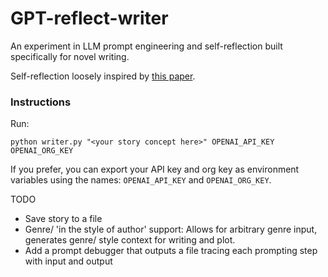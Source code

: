 # GPT-reflect-writer

An experiment in LLM prompt engineering and self-reflection built specifically for novel writing. 

Self-reflection loosely inspired by [this paper](https://arxiv.org/pdf/2303.11366.pdf).

### Instructions
Run: 

`python writer.py "<your story concept here>" OPENAI_API_KEY OPENAI_ORG_KEY`

If you prefer, you can export your API key and org key as environment variables using the names:
`OPENAI_API_KEY` and `OPENAI_ORG_KEY`.

TODO
- Save story to a file 
- Genre/ 'in the style of author' support: Allows for arbitrary genre input, generates genre/ style context for writing and plot.
- Add a prompt debugger that outputs a file tracing each prompting step with input and output